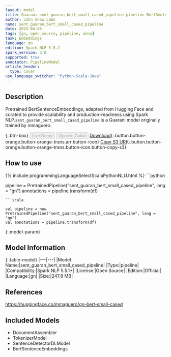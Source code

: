 ```yaml
---
layout: model
title: Guarani sent_guaran_bert_small_cased_pipeline pipeline BertSentenceEmbeddings from mmaguero
author: John Snow Labs
name: sent_guaran_bert_small_cased_pipeline
date: 2025-04-05
tags: [gn, open_source, pipeline, onnx]
task: Embeddings
language: gn
edition: Spark NLP 5.5.1
spark_version: 3.0
supported: true
annotator: PipelineModel
article_header:
  type: cover
use_language_switcher: "Python-Scala-Java"
---
```


## Description

Pretrained BertSentenceEmbeddings, adapted from Hugging Face and curated to provide scalability and production-readiness using Spark NLP.`sent_guaran_bert_small_cased_pipeline` is a Guarani model originally trained by mmaguero.

{:.btn-box}
<button class="button button-orange" disabled>Live Demo</button>
<button class="button button-orange" disabled>Open in Colab</button>
[Download](https://s3.amazonaws.com/auxdata.johnsnowlabs.com/public/models/sent_guaran_bert_small_cased_pipeline_gn_5.5.1_3.0_1743823658609.zip){:.button.button-orange.button-orange-trans.arr.button-icon}
[Copy S3 URI](s3://auxdata.johnsnowlabs.com/public/models/sent_guaran_bert_small_cased_pipeline_gn_5.5.1_3.0_1743823658609.zip){:.button.button-orange.button-orange-trans.button-icon.button-copy-s3}

## How to use



<div class="tabs-box" markdown="1">
{% include programmingLanguageSelectScalaPythonNLU.html %}
```python

pipeline = PretrainedPipeline("sent_guaran_bert_small_cased_pipeline", lang = "gn")
annotations =  pipeline.transform(df)   

```
```scala

val pipeline = new PretrainedPipeline("sent_guaran_bert_small_cased_pipeline", lang = "gn")
val annotations = pipeline.transform(df)

```
</div>

{:.model-param}
## Model Information

{:.table-model}
|---|---|
|Model Name:|sent_guaran_bert_small_cased_pipeline|
|Type:|pipeline|
|Compatibility:|Spark NLP 5.5.1+|
|License:|Open Source|
|Edition:|Official|
|Language:|gn|
|Size:|247.8 MB|

## References

https://huggingface.co/mmaguero/gn-bert-small-cased

## Included Models

- DocumentAssembler
- TokenizerModel
- SentenceDetectorDLModel
- BertSentenceEmbeddings